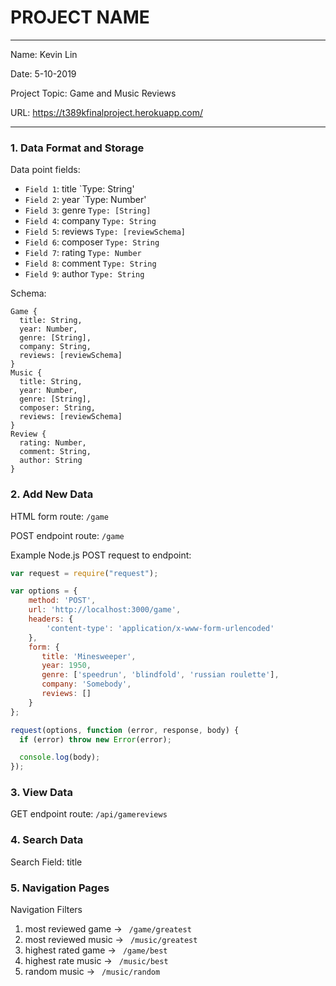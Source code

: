 
# PROJECT NAME

---

Name: Kevin Lin

Date: 5-10-2019

Project Topic: Game and Music Reviews

URL: https://t389kfinalproject.herokuapp.com/

---


### 1. Data Format and Storage

Data point fields:
- `Field 1`: title       `Type: String'
- `Field 2`: year       `Type: Number'
- `Field 3`: genre       `Type: [String]`
- `Field 4`: company       `Type: String`
- `Field 5`: reviews       `Type: [reviewSchema]`
- `Field 6`: composer       `Type: String`
- `Field 7`: rating       `Type: Number`
- `Field 8`: comment       `Type: String`
- `Field 9`: author       `Type: String`

Schema:
```Model
Game {
  title: String,
  year: Number,
  genre: [String],
  company: String,
  reviews: [reviewSchema]
}
Music {
  title: String,
  year: Number,
  genre: [String],
  composer: String,
  reviews: [reviewSchema]
}
Review {
  rating: Number,
  comment: String,
  author: String
}
```

### 2. Add New Data

HTML form route: `/game`

POST endpoint route: `/game`

Example Node.js POST request to endpoint:
```javascript
var request = require("request");

var options = {
    method: 'POST',
    url: 'http://localhost:3000/game',
    headers: {
        'content-type': 'application/x-www-form-urlencoded'
    },
    form: {
       title: 'Minesweeper',
       year: 1950,
       genre: ['speedrun', 'blindfold', 'russian roulette'],
       company: 'Somebody',
       reviews: []
    }
};

request(options, function (error, response, body) {
  if (error) throw new Error(error);

  console.log(body);
});
```

### 3. View Data

GET endpoint route: `/api/gamereviews`

### 4. Search Data

Search Field: title

### 5. Navigation Pages

Navigation Filters
1. most reviewed game -> `  /game/greatest  `
2. most reviewed music -> `  /music/greatest  `
3. highest rated game -> `  /game/best  `
4. highest rate music -> `  /music/best  `
5. random music -> `  /music/random  `
